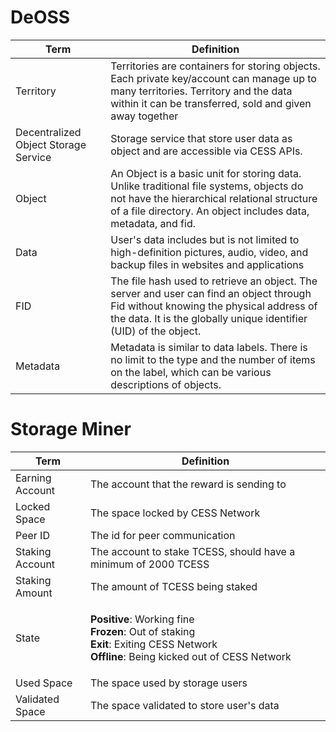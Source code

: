 <!--
# General

| Term                                             | Definition |
| ------------------------------------------------ | ---------- |
| Block                                            | -          |
| Blockchain                                       | -          |
| Content IDentifier (CID)                         | -          |
| Continuous Availability Proof of Storage (CAPoS) | -          |
| Data Chunk                                       | -          |
| Data Fragment                                    | -          |
| Data Segment                                     | -          |
| Epoch                                            | -          |
| Era                                              | -          |
| File ID (FID)                                    | -          |
| Hash                                             | -          |
| Merkle Root                                      | -          |
| Multi-format Data Rights Confirmation (MDRC)     | -          |
| Peer-to-peer Network                             | -          |
| Proof of Data Reduplication and Recovery (PoDR²) | -          |
| Proxy Re-encryption Technology (PReT)            | -          |
| Random Rotational Selection (R²S)                | -          |
| Reputation Rotational Consensus (R²C)            | -          |
| Slot                                             | -          |
| Smart Contract                                   | -          |
| Tag                                              | -          |
| TEE Worker                                       | -          |
| Transaction Hash                                 | -          |
| Transaction                                      | -          |
| Trusted Execution Environment (TEE)              | -          |
| WebAssembly (Wasm)                               | -          |

-->

# DeOSS

| Term                                 | Definition |
| ------------------------------------ | ---------- |
| Territory                            | Territories are containers for storing objects. Each private key/account can manage up to many territories. Territory and the data within it can be transferred, sold and given away together |
| Decentralized Object Storage Service | Storage service that store user data as object and are accessible via CESS APIs. |
| Object                               | An Object is a basic unit for storing data. Unlike traditional file systems, objects do not have the hierarchical relational structure of a file directory. An object includes data, metadata, and fid. |
| Data | User's data includes but is not limited to high-definition pictures, audio, video, and backup files in websites and applications |
| FID | The file hash used to retrieve an object. The server and user can find an object through Fid without knowing the physical address of the data. It is the globally unique identifier (UID) of the object. |
| Metadata | Metadata is similar to data labels. There is no limit to the type and the number of items on the label, which can be various descriptions of objects. |

# Storage Miner

| Term            | Definition                                                                                                                                                                                             |
| --------------- | ------------------------------------------------------------------------------------------------------------------------------------------------------------------------------------------------------ |
| Earning Account | The account that the reward is sending to                                                                                                                                                              |
| Locked Space    | The space locked by CESS Network                                                                                                                                                                       |
| Peer ID         | The id for peer communication                                                                                                                                                                          |
| Staking Account | The account to stake TCESS, should have a minimum of 2000 TCESS                                                                                                                                        |
| Staking Amount  | The amount of TCESS being staked                                                                                                                                                                       |
| State           | <p><strong>Positive</strong>: Working fine<br><strong>Frozen</strong>: Out of staking<br><strong>Exit</strong>: Exiting CESS Network<br><strong>Offline</strong>: Being kicked out of CESS Network</p> |
| Used Space      | The space used by storage users                                                                                                                                                                        |
| Validated Space | The space validated to store user's data                                                                                                                                                               |

